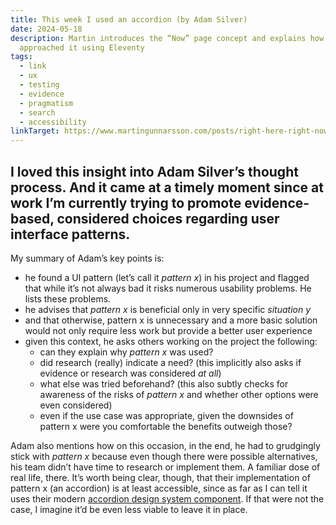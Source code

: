 ```yaml
---
title: This week I used an accordion (by Adam Silver)
date: 2024-05-18
description: Martin introduces the “Now” page concept and explains how he
  approached it using Eleventy
tags:
  - link
  - ux
  - testing
  - evidence
  - pragmatism
  - search
  - accessibility
linkTarget: https://www.martingunnarsson.com/posts/right-here-right-now/
---
```

I loved this insight into Adam Silver’s thought process. And it came at a timely moment since at work I’m currently trying to promote evidence-based, considered choices regarding user interface patterns.
---

My summary of Adam’s key points is:

- he found a UI pattern (let’s call it _pattern x_) in his project and flagged that while it’s not always bad it risks numerous usability problems. He lists these problems.
- he advises that _pattern x_ is beneficial only in very specific _situation y_
- and that otherwise, pattern x is unnecessary and a more basic solution would not only require less work but provide a better user experience
- given this context, he asks others working on the project the following: 
  - can they explain why _pattern x_ was used?
  - did research (really) indicate a need? (this implicitly also asks if evidence or research was considered _at all_)
  - what else was tried beforehand? (this also subtly checks for awareness of the risks of _pattern x_ and whether other options were even considered)
  - even if the use case was appropriate, given the downsides of pattern x were you comfortable the benefits outweigh those?

Adam also mentions how on this occasion, in the end, he had to grudgingly stick with _pattern x_ because even though there were possible alternatives, his team didn’t have time to research or implement them. A familiar dose of real life, there. It’s worth being clear, though, that their implementation of pattern x (an accordion) is at least accessible, since as far as I can tell it uses their modern [accordion design system component](https://design-system.service.gov.uk/components/accordion/). If that were not the case, I imagine it’d be even less viable to leave it in place.
